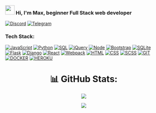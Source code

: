 ### <img width="30" src="https://camo.githubusercontent.com/e8e7b06ecf583bc040eb60e44eb5b8e0ecc5421320a92929ce21522dbc34c891/68747470733a2f2f6d656469612e67697068792e636f6d2f6d656469612f6876524a434c467a6361737252346961377a2f67697068792e676966"> Hi, I'm Max, beginner Full Stack web developer

[![Discord](https://img.shields.io/badge/Discord-5865F2?style=for-the-badge&logo=discord&logoColor=white)](https://discordapp.com/users/725656622197768202/)
[![Telegram](https://img.shields.io/badge/Telegram-2CA5E0?style=for-the-badge&logo=telegram&logoColor=white)](https://t.me/ARQ81)

### Tech Stack:

[![JavaScript](https://img.shields.io/badge/JavaScript-323330?style=for-the-badge&logo=javascript&logoColor=F7DF1E)]()
[![Python](https://img.shields.io/badge/Python-FFD43B?style=for-the-badge&logo=python&logoColor=blue)]()
[![SQL](https://img.shields.io/badge/SQL-005C84?style=for-the-badge&logo=sql&logoColor=white)]()
[![jQuery](https://img.shields.io/badge/jQuery-0769AD?style=for-the-badge&logo=jquery&logoColor=white)]()
[![Node](https://img.shields.io/badge/Node%20js-339933?style=for-the-badge&logo=nodedotjs&logoColor=white)]()
[![Bootstrap](https://img.shields.io/badge/Bootstrap-563D7C?style=for-the-badge&logo=bootstrap&logoColor=white)]()
[![SQLite](https://img.shields.io/badge/SQLite-07405E?style=for-the-badge&logo=sqlite&logoColor=white)]()
[![Flask](https://img.shields.io/badge/Flask-000000?style=for-the-badge&logo=flask&logoColor=white)]()
[![Django](https://img.shields.io/badge/Django-092E20?style=for-the-badge&logo=django&logoColor=green)]()
[![React](https://img.shields.io/badge/React-20232A?style=for-the-badge&logo=react&logoColor=61DAFB)]()
[![Webpack](https://img.shields.io/badge/Webpack-8DD6F9?style=for-the-badge&logo=Webpack&logoColor=white)]()
[![HTML](https://img.shields.io/badge/HTML5-E34F26?style=for-the-badge&logo=html5&logoColor=white)]()
[![CSS](https://img.shields.io/badge/CSS3-1572B6?style=for-the-badge&logo=css3&logoColor=white)]()
[![SCSS](https://img.shields.io/badge/Sass-CC6699?style=for-the-badge&logo=sass&logoColor=white)]()
[![GIT](https://img.shields.io/badge/GIT-E44C30?style=for-the-badge&logo=git&logoColor=white)]()
[![DOCKER](https://img.shields.io/badge/Docker-2CA5E0?style=for-the-badge&logo=docker&logoColor=white)]()
[![HEROKU](https://img.shields.io/badge/Heroku-430098?style=for-the-badge&logo=heroku&logoColor=white)]()

<div align="center">
  
# 📊 GitHub Stats:
![](https://github-readme-stats.vercel.app/api/top-langs/?username=Vega781&theme=dark&hide_border=false&include_all_commits=true&count_private=true&layout=compact)

</div>

<div align="center">

![](https://github-readme-stats.vercel.app/api?username=Vega781&theme=dark&hide_border=false&include_all_commits=true&count_private=false)

</div>
